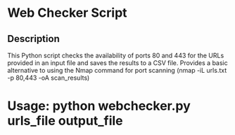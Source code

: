 # Web Checker Script

## Description
This Python script checks the availability of ports 80 and 443 for the URLs provided in an input file and saves the results to a CSV file.
Provides a basic alternative to using the Nmap command for port scanning (nmap -iL urls.txt -p 80,443 -oA scan_results)

# Usage: python webchecker.py urls_file output_file
